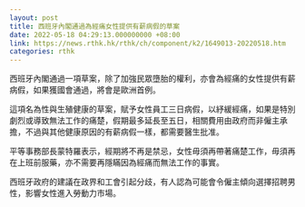 ```yaml
---
layout: post
title: 西班牙內閣通過為經痛女性提供有薪病假的草案
date: 2022-05-18 04:29:13.000000000 +08:00
link: https://news.rthk.hk/rthk/ch/component/k2/1649013-20220518.htm
categories: rthk
---
```


西班牙內閣通過一項草案，除了加強民眾墮胎的權利，亦會為經痛的女性提供有薪病假，如果獲國會通過，將會是歐洲首例。

這項名為性與生殖健康的草案，賦予女性員工三日病假，以紓緩經痛，如果是特別劇烈或導致無法工作的痛楚，假期最多延長至五日，相關費用由政府而非僱主承擔，不過與其他健康原因的有薪病假一樣，都需要醫生批准。

平等事務部長蒙特羅表示，經期將不再是禁忌，女性毋須再帶著痛楚工作，毋須再在上班前服藥，亦不需要再隱瞞因為經痛而無法工作的事實。

西班牙政府的建議在政界和工會引起分歧，有人認為可能會令僱主傾向選擇招聘男性，影響女性進入勞動力市場。
